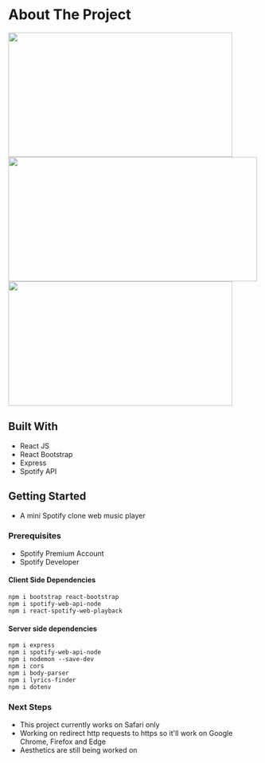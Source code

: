 # About The Project
 
<img src="https://user-images.githubusercontent.com/91032459/155050118-73562da2-c476-4d33-86ea-f5e029d1420f.jpg" spotifyclone1 src="https://user-images.githubusercontent.com/91032459/155050118-73562da2-c476-4d33-86ea-f5e029d1420f.jpg" width="450" height="250" /><img src="https://user-images.githubusercontent.com/91032459/155050067-7afa2cb4-8666-4c0c-9266-d31c5ecee0fb.png" spotifyclone2 src="https://user-images.githubusercontent.com/91032459/155050067-7afa2cb4-8666-4c0c-9266-d31c5ecee0fb.png" width="500" height="250" /><img src="https://user-images.githubusercontent.com/91032459/155050136-e21c22e1-98c9-47a0-ba64-f85b2be64371.png" spotifyclone2 src="https://user-images.githubusercontent.com/91032459/155050136-e21c22e1-98c9-47a0-ba64-f85b2be64371.png" width="450" height="250" />

## Built With
- React JS
- React Bootstrap
- Express 
- Spotify API

## Getting Started
- A mini Spotify clone web music player

### Prerequisites
- Spotify Premium Account
- Spotify Developer

#### Client Side Dependencies
```npm i bootstrap react-bootstrap```</br>
```npm i spotify-web-api-node```</br>
```npm i react-spotify-web-playback```</br>

#### Server side dependencies
```npm i express```</br>
```npm i spotify-web-api-node```</br>
```npm i nodemon --save-dev```</br>
```npm i cors```</br>
```npm i body-parser```</br>
```npm i lyrics-finder```</br>
```npm i dotenv```

### Next Steps
- This project currently works on Safari only
- Working on redirect http requests to https so it'll work on Google Chrome, Firefox and Edge
- Aesthetics are still being worked on

